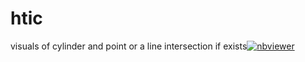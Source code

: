 # htic

 visuals of cylinder and point or a line intersection if exists[![nbviewer](https://raw.githubusercontent.com/jupyter/design/master/logos/Badges/nbviewer_badge.svg)](https://nbviewer.jupyter.org/github/saisriteja/htic/blob/master/perfect%20vision.ipynb
)
